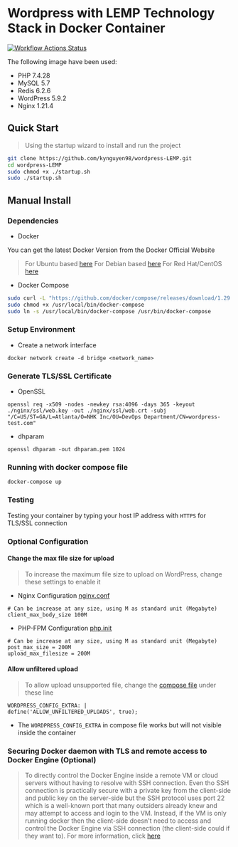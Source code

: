 # Wordpress with LEMP Technology Stack in Docker Container
[![Workflow Actions Status](https://github.com/svenikea/Wordpress-LEMP/workflows/Github-Action/badge.svg)](https://github.com/svenikea/Wordpress-LEMP/actions)

The following image have been used:

* PHP 7.4.28
* MySQL 5.7
* Redis 6.2.6
* WordPress 5.9.2
* Nginx 1.21.4

## Quick Start

> Using the startup wizard to install and run the project

```bash
git clone https://github.com/kynguyen98/wordpress-LEMP.git
cd wordpress-LEMP
sudo chmod +x ./startup.sh
sudo ./startup.sh
```


## Manual Install 
### Dependencies
* Docker

 You can get the latest Docker Version from the Docker Official Website 

> For Ubuntu based [here](https://docs.docker.com/engine/install/ubuntu/)
> For Debian based [here](https://docs.docker.com/engine/install/debian/)
> For Red Hat/CentOS [here](https://docs.docker.com/engine/install/centos/)

* Docker Compose

```bash
sudo curl -L "https://github.com/docker/compose/releases/download/1.29.2/docker-compose-$(uname -s)-$(uname -m)" -o /usr/local/bin/docker-compose
sudo chmod +x /usr/local/bin/docker-compose
sudo ln -s /usr/local/bin/docker-compose /usr/bin/docker-compose
```

### Setup Environment 
* Create a network interface 

```
docker network create -d bridge <network_name>
```

### Generate TLS/SSL Certificate

* OpenSSL
```
openssl req -x509 -nodes -newkey rsa:4096 -days 365 -keyout ./nginx/ssl/web.key -out ./nginx/ssl/web.crt -subj "/C=US/ST=GA/L=Atlanta/O=NHK Inc/OU=DevOps Department/CN=wordpress-test.com"
```

* dhparam
```
openssl dhparam -out dhparam.pem 1024
```

### Running with docker compose file 

```
docker-compose up
```

### Testing 
Testing your container by typing your host IP address with ```HTTPS``` for TLS/SSL connection

### Optional Configuration

#### Change the max file size for upload

> To increase the maximum file size to upload on WordPress, change these settings to enable it

* Nginx Configuration [nginx.conf](./nginx/my-nginx.conf)

```
# Can be increase at any size, using M as standard unit (Megabyte)
client_max_body_size 100M 
```

* PHP-FPM Configuration [php.init](./wordpress/php-fpm/my-php-development.ini)

```
# Can be increase at any size, using M as standard unit (Megabyte)
post_max_size = 200M
upload_max_filesize = 200M 
```

#### Allow unfiltered upload 

> To allow upload unsupported file, change the [compose file](docker-compose.yaml) under these line

```                        
WORDPRESS_CONFIG_EXTRA: |
define('ALLOW_UNFILTERED_UPLOADS', true);
```
* The ```WORDPRESS_CONFIG_EXTRA```  in compose file works but will not visible inside the container

### Securing Docker daemon with TLS and remote access to Docker Engine (Optional)

> To directly control the Docker Engine inside a remote VM or cloud servers without having to resolve with SSH connection. Even tho SSH connection is practically secure with a private key from the client-side and public key on the server-side but the SSH protocol uses port 22 which is a well-known port that many outsiders already knew and may attempt to access and login to the VM. Instead, if the VM is only running docker then the client-side doesn't need to access and control the Docker Engine via SSH connection (the client-side could if they want to).
> For more information, click [here](./REMOTE.MD)

